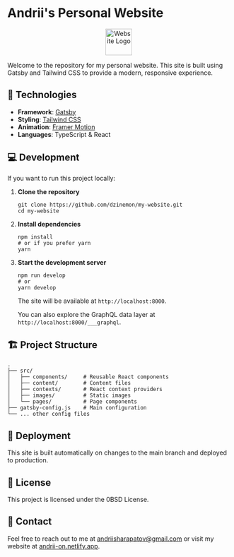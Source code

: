 # Andrii's Personal Website

<p align="center">
  <img alt="Website Logo" src="https://www.gatsbyjs.com/Gatsby-Monogram.svg" width="60" />
</p>

Welcome to the repository for my personal website. This site is built using Gatsby and Tailwind CSS to provide a modern, responsive experience.

## 🚀 Technologies

- **Framework**: [Gatsby](https://www.gatsbyjs.com/)
- **Styling**: [Tailwind CSS](https://tailwindcss.com/)
- **Animation**: [Framer Motion](https://www.framer.com/motion/)
- **Languages**: TypeScript & React

## 💻 Development

If you want to run this project locally:

1. **Clone the repository**

   ```shell
   git clone https://github.com/dzinemon/my-website.git
   cd my-website
   ```

2. **Install dependencies**

   ```shell
   npm install
   # or if you prefer yarn
   yarn
   ```

3. **Start the development server**

   ```shell
   npm run develop
   # or
   yarn develop
   ```

   The site will be available at `http://localhost:8000`.
   
   You can also explore the GraphQL data layer at `http://localhost:8000/___graphql`.

## 🏗️ Project Structure

```
.
├── src/
│   ├── components/     # Reusable React components
│   ├── content/        # Content files
│   ├── contexts/       # React context providers
│   ├── images/         # Static images
│   └── pages/          # Page components
├── gatsby-config.js    # Main configuration
└── ... other config files
```

## 🔄 Deployment

This site is built automatically on changes to the main branch and deployed to production.

## 📝 License

This project is licensed under the 0BSD License.

## 📧 Contact

Feel free to reach out to me at [andriisharapatov@gmail.com](mailto:andriisharapatov@gmail.com) or visit my website at [andrii-on.netlify.app](https://andrii-on.netlify.app/).
